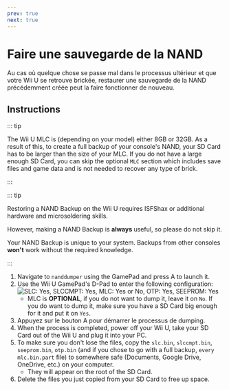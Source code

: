 ```yaml
---
prev: true
next: true
---
```


# Faire une sauvegarde de la NAND

Au cas où quelque chose se passe mal dans le processus ultérieur et que votre Wii U se retrouve brickée, restaurer une sauvegarde de la NAND précédemment créée peut la faire fonctionner de nouveau.

## Instructions

::: tip

The Wii U MLC is (depending on your model) either 8GB or 32GB. As a result of this, to create a full backup of your console's NAND, your SD Card has to be larger than the size of your MLC. If you do not have a large enough SD Card, you can skip the optional `MLC` section which includes save files and game data and is not needed to recover any type of brick.

:::

::: tip

Restoring a NAND Backup on the Wii U requires ISFShax or additional hardware and microsoldering skills.

However, making a NAND Backup is **always** useful, so please do not skip it.

Your NAND Backup is unique to your system. Backups from other consoles **won't** work without the required knowledge.

:::

1. Navigate to `nanddumper` using the GamePad and press A to launch it.
2. Use the Wii U GamePad's D-Pad to enter the following configuration:
   ![SLC: Yes, SLCCMPT: Yes, MLC: Yes or No, OTP: Yes, SEEPROM: Yes](/assets/img/guide/NAND.png)
   - MLC is **OPTIONAL**, if you do not want to dump it, leave it on `No`. If you do want to dump it, make sure you have a SD Card big enough for it and put it on `Yes`.
3. Appuyez sur le bouton A pour démarrer le processus de dumping.
4. When the process is completed, power off your Wii U, take your SD Card out of the Wii U and plug it into your PC.
5. To make sure you don't lose the files, copy the `slc.bin`, `slccmpt.bin`, `seeprom.bin`, `otp.bin` (and if you chose to go with a full backup, `every mlc.bin.part` file) to somewhere safe (Documents, Google Drive, OneDrive, etc.) on your computer.
   - They will appear on the root of the SD Card.
6. Delete the files you just copied from your SD Card to free up space.
